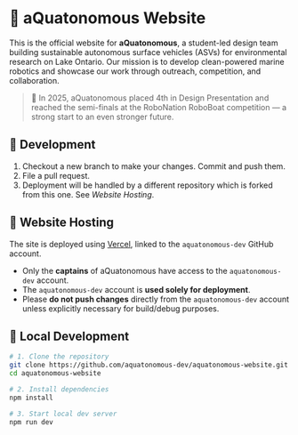 # 🌊 aQuatonomous Website

This is the official website for **aQuatonomous**, a student-led design team building sustainable autonomous surface vehicles (ASVs) for environmental research on Lake Ontario. Our mission is to develop clean-powered marine robotics and showcase our work through outreach, competition, and collaboration.

> 🚢 In 2025, aQuatonomous placed 4th in Design Presentation and reached the semi-finals at the RoboNation RoboBoat competition — a strong start to an even stronger future.

## 🚀 Development

1. Checkout a new branch to make your changes. Commit and push them.
2. File a pull request.
3. Deployment will be handled by a different repository which is forked from this one. See *Website Hosting*.

## 📍 Website Hosting

The site is deployed using [Vercel](https://vercel.com), linked to the `aquatonomous-dev` GitHub account.

- Only the **captains** of aQuatonomous have access to the `aquatonomous-dev` account.
- The `aquatonomous-dev` account is **used solely for deployment**.
- Please **do not push changes** directly from the `aquatonomous-dev` account unless explicitly necessary for build/debug purposes.

## 🔧 Local Development

```bash
# 1. Clone the repository
git clone https://github.com/aquatonomous-dev/aquatonomous-website.git
cd aquatonomous-website

# 2. Install dependencies
npm install

# 3. Start local dev server
npm run dev
